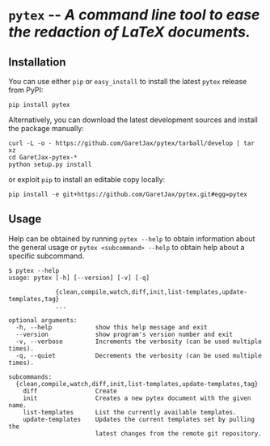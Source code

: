 `pytex` -- *A command line tool to ease the redaction of LaTeX documents.*
==========================================================================

Installation
------------

You can use either `pip` or `easy_install` to install the latest `pytex`
release from PyPI:

    pip install pytex

Alternatively, you can download the latest development sources and
install the package manually:

    curl -L -o - https://github.com/GaretJax/pytex/tarball/develop | tar xz
    cd GaretJax-pytex-*
    python setup.py install

or exploit `pip` to install an editable copy locally:

    pip install -e git+https://github.com/GaretJax/pytex.git#egg=pytex


Usage
-----

Help can be obtained by running `pytex --help` to obtain information about
the general usage or `pytex <subcommand> --help` to obtain help about a
specific subcommand.

    $ pytex --help        
    usage: pytex [-h] [--version] [-v] [-q]
                 
                 {clean,compile,watch,diff,init,list-templates,update-templates,tag}
                 ...
    
    optional arguments:
      -h, --help            show this help message and exit
      --version             show program's version number and exit
      -v, --verbose         Increments the verbosity (can be used multiple times).
      -q, --quiet           Decrements the verbosity (can be used multiple times).
    
    subcommands:
      {clean,compile,watch,diff,init,list-templates,update-templates,tag}
        diff                Create
        init                Creates a new pytex document with the given name.
        list-templates      List the currently available templates.
        update-templates    Updates the current templates set by pulling the
                            latest changes from the remote git repository.
